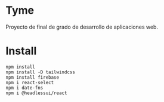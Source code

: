 # Tyme
Proyecto de final de grado de desarrollo de aplicaciones web. 

# Install
```
npm install
npm install -D tailwindcss
npm install firebase
npm i react-select
npm i date-fns
npm i @headlessui/react
```